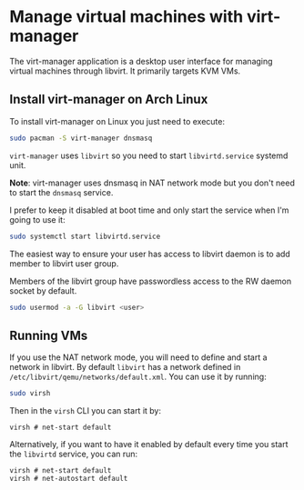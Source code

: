 # Manage virtual machines with virt-manager

The virt-manager application is a desktop user interface for managing virtual machines through libvirt.
It primarily targets KVM VMs.

## Install virt-manager on Arch Linux

To install virt-manager on Linux you just need to execute:

```bash
sudo pacman -S virt-manager dnsmasq
```
`virt-manager` uses `libvirt` so you need to start `libvirtd.service` systemd unit.

**Note**: virt-manager uses dnsmasq in NAT network mode but you don't need to start the `dnsmasq`
service.

I prefer to keep it disabled at boot time and only start the service when I'm going to use it:

```bash
sudo systemctl start libvirtd.service
```

The easiest way to ensure your user has access to libvirt daemon is to add member to libvirt user group.

Members of the libvirt group have passwordless access to the RW daemon socket by default.

```bash
sudo usermod -a -G libvirt <user>
```
## Running VMs

If you use the NAT network mode, you will need to define and start a network in libvirt. By default
`libvirt` has a network defined in `/etc/libvirt/qemu/networks/default.xml`. You can use it by running:

```bash
sudo virsh
```

Then in the `virsh` CLI you can start it by:

```
virsh # net-start default
```

Alternatively, if you want to have it enabled by default every time you start the `libvirtd` service,
you can run:

```
virsh # net-start default
virsh # net-autostart default
```
